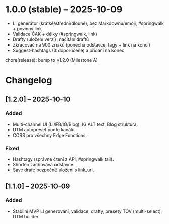 # 1.0.0 (stable) – 2025-10-09
- LI generátor (krátké/střední/dlouhé), bez Markdownu/emoji, #springwalk + povinný link
- Validace ČAK + délky (#springwalk, link)
- Drafty (uložení verzí), načítání draftů
- Zkracovač na 900 znaků (ponechá odstavce, tagy + link na konci)
- Suggest-hashtags (3 doporučené) a přidání na konec



chore(release): bump to v1.2.0 (Milestone A)

# Changelog

## [1.2.0] – 2025-10-10
### Added
- Multi-channel UI (LI/FB/IG/Blog), IG ALT text, Blog struktura.
- UTM autopreset podle kanálu.
- CORS pro všechny Edge Functions.

### Fixed
- Hashtagy (správné čtení z API, #springwalk tail).
- Shorten zachovává odstavce.
- Save draft: bezpečné uložení s link_url.

## [1.1.0] – 2025-10-09
### Added
- Stabilní MVP LI generování, validace, drafty, presety TOV (multi-select), UTM builder.

